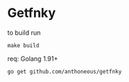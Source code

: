 # Getfnky

to build run 
```
make build
```

req: Golang 1.91+ 
```
go get github.com/anthoneous/getfnky
```
